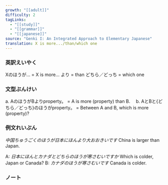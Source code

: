 ```yaml
---
growth: "[[adult]]"
difficulty: 2
tagLinks:
  - "[[study]]"
  - "[[grammar]]"
  - "[[japanese]]"
source: "Genki I: An Integrated Approach to Elementary Japanese"
translation: X is more.../than/which one
---
```

### 英訳えいやく	

Xのほうが… = X is more...
より = than
どちら／どっち = which one
### 文型ぶんけい

a. AのほうがBよりproperty。 = A is more (property) than B.　
b. AとBと{どちら／どっち}のほうがproperty。 = Between A and B, which is more (property)?
### 例文れいぶん

*中国ちゅうごくのほうが日本にほんより大おおきいです* China is larger than Japan.

A: *日本にほんとカナダとどちらのほうが寒さむいですか* Which is colder, Japan or Canada?
B: *カナダのほうが寒さむいです* Canada is colder.
### ノート

